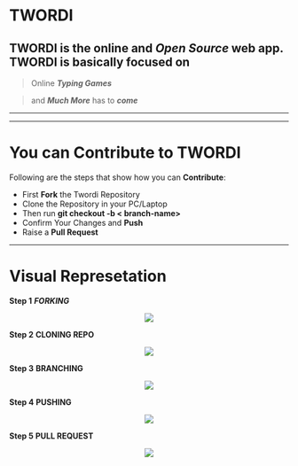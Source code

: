 <!-- > # This is our website to visit in the context of the honour

---
<p align="center">
    <img src="/home/saeed/Music/assests/Dp.jpg" width="180" height= "180">
</p>

---

# \*_How you can *Contribute:*_ \*

[Twordi](https://www.twordi.netlify.app "Twordi")

- Item 1
- Item 2
- Item 3

![IMAGE](../Pictures/Screenshots/Screenshot%20from%202022-08-10%2016-10-32.png) -->

# **TWORDI**

## TWORDI is the online and **_Open Source_** web app. TWORDI is basically focused on

> Online **_Typing Games_**

> and **_Much More_** has to **_come_**

---

---

# You can **Contribute** to **TWORDI**

Following are the steps that show how you can **Contribute**:

- First **Fork** the Twordi Repository
- Clone the Repository in your PC/Laptop
- Then run **git checkout -b < branch-name>**
- Confirm Your Changes and **Push**
- Raise a **Pull Request**

---

# Visual **Represetation**

**Step 1** **_FORKING_**

<p align="center">
    <img src="/home/saeed/Music/1.png">
</p>

**Step 2** **CLONING REPO**

<p align="center">
    <img src="/home/saeed/Music/2.png">
</p>

**Step 3** **BRANCHING**

<p align="center">
    <img src="/home/saeed/Music/3.png">
</p>

**Step 4** **PUSHING**

<p align="center">
    <img src="/home/saeed/Music/4.png">
</p>

**Step 5** **PULL REQUEST**

<p align="center">
    <img src="/home/saeed/Music/5.png">
</p>

